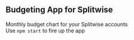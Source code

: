 ## Budgeting App for Splitwise

Monthly budget chart for your Splitwise accounts  
Use `npm start` to fire up the app

